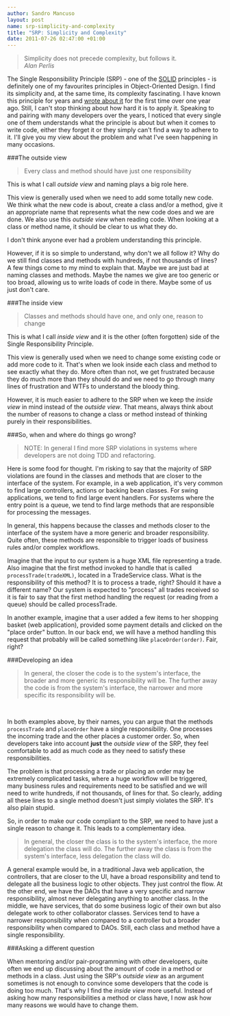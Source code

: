 ```yaml
---
author: Sandro Mancuso
layout: post
name: srp-simplicity-and-complexity
title: "SRP: Simplicity and Complexity"
date: 2011-07-26 02:47:00 +01:00
---
```


<blockquote>Simplicity does not precede complexity, but follows it.
 <footer><cite>Alan Perlis</cite></footer>
</blockquote>


The Single Responsibility Principle (SRP) - one of the
[SOLID](http://craftedsw.blogspot.com/2010/06/object-oriented-design-principles-part.html)
principles - is definitely one of my favourites principles in
Object-Oriented Design. I find its simplicity and, at the same time, its
complexity fascinating. I have known this principle for years and [wrote about it](http://craftedsw.blogspot.com/2010/06/object-oriented-design-principles-part.html)
for the first time over one year ago. Still, I can't stop thinking about
how hard it is to apply it. Speaking to and pairing with many developers
over the years, I noticed that every single one of them understands what
the principle is about but when it comes to write code, either they
forget it or they simply can't find a way to adhere to it. I'll give you
my view about the problem and what I've seen happening in many
occasions.

###The outside view

<blockquote>Every class and method should have just one responsibility</blockquote>

This is what I call *outside view* and naming plays a big role here.

This view is generally used when we need to add some totally new code.
We think what the new code is about, create a class and/or a method,
give it an appropriate name that represents what the new code does and
we are done. We also use this *outside view* when reading code. When
looking at a class or method name, it should be clear to us what they
do.

I don't think anyone ever had a problem understanding this principle.

However, if it is so simple to understand, why don't we all follow it?
Why do we still find classes and methods with hundreds, if not thousands
of lines? A few things come to my mind to explain that. Maybe we are
just bad at naming classes and methods. Maybe the names we give are too
generic or too broad, allowing us to write loads of code in there. Maybe
some of us just don't care.

###The inside view

<blockquote>Classes and methods should have one, and only one, reason to change</blockquote>

This is what I call *inside view* and it is the other (often forgotten)
side of the Single Responsibility Principle.

This view is generally used when we need to change some existing code or
add more code to it. That's when we look inside each class and method to
see exactly what they do. More often than not, we get frustrated because
they do much more than they should do and we need to go through many
lines of frustration and WTFs to understand the bloody thing.

However, it is much easier to adhere to the SRP when we keep the *inside
view* in mind instead of the *outside view*. That means, always think
about the number of reasons to change a class or method instead of
thinking purely in their responsibilities.

###So, when and where do things go wrong?

<blockquote>NOTE: In general I find more SRP violations in systems where developers
are not doing TDD and refactoring.</blockquote>

Here is some food for thought. I'm risking to say that the majority of
SRP violations are found in the classes and methods that are closer to
the interface of the system. For example, in a web application, it's
very common to find large controllers, actions or backing bean classes.
For swing applications, we tend to find large event handlers. For
systems where the entry point is a queue, we tend to find large methods
that are responsible for processing the messages. 

In general, this happens because the classes and methods closer to the
interface of the system have a more generic and broader responsibility.
Quite often, these methods are responsible to trigger loads of business
rules and/or complex workflows.

Imagine that the input to our system is a huge XML file representing a
trade. Also imagine that the first method invoked to handle that is
called `processTrade(tradeXML)`, located in a TradeService class. What
is the responsibility of this method? It is to process a trade, right?
Should it have a different name? Our system is expected to "process" all
trades received so it is fair to say that the first method handling the
request (or reading from a queue) should be called processTrade.

In another example, imagine that a user added a few items to her
shopping basket (web application), provided some payment details and
clicked on the "place order" button. In our back end, we will have a
method handling this request that probably will be called something like
`placeOrder(order)`. Fair, right?

###Developing an idea

<blockquote>In general, the closer the code is to the system's interface, the
broader and more generic its responsibility will be. The further away
the code is from the system's interface, the narrower and more
specific its responsibility will be.</blockquote> 

In both examples above, by their names, you can argue that the methods
`processTrade` and `placeOrder` have a single responsibility. One processes
the incoming trade and the other places a customer order. So, when
developers take into account **just** the *outside view* of the SRP,
they feel comfortable to add as much code as they need to satisfy these
responsibilities.

The problem is that processing a trade or placing an order may be
extremely complicated tasks, where a huge workflow will be triggered,
many business rules and requirements need to be satisfied and we will
need to write hundreds, if not thousands, of lines for that. So clearly,
adding all these lines to a single method doesn't just simply violates
the SRP. It's also plain stupid.

So, in order to make our code compliant to the SRP, we need to have just
a single reason to change it. This leads to a complementary idea.


<blockquote>In general, the closer the class is to the system's interface, the
more delegation the class will do. The further away the class is from
the system's interface, less delegation the class will do.</blockquote>

A general example would be, in a traditional Java web application, the
controllers, that are closer to the UI, have a broad responsibility and
tend to delegate all the business logic to other objects. They just
control the flow. At the other end, we have the DAOs that have a very
specific and narrow responsibility, almost never delegating anything to
another class. In the middle, we have services, that do some business
logic of their own but also delegate work to other collaborator classes.
Services tend to have a narrower responsibility when compared to a
controller but a broader responsibility when compared to DAOs. Still,
each class and method have a single responsibility.

###Asking a different question

When mentoring and/or pair-programming with other developers, quite
often we end up discussing about the amount of code in a method or
methods in a class. Just using the SRP's *outside view* as an argument
sometimes is not enough to convince some developers that the code is
doing too much. That's why I find the *inside view* more useful. Instead
of asking how many responsibilities a method or class have, I now ask
how many reasons we would have to change them.
